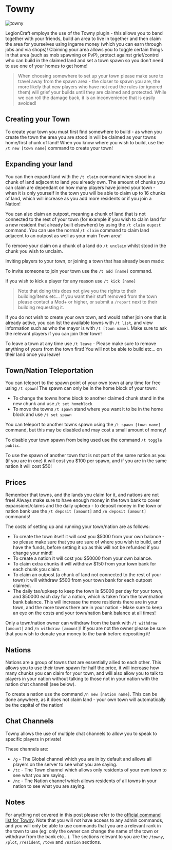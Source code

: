 # Towny

![towny](http://image.prntscr.com/image/261556e23e144a3ead07d5023075452e.png)

LegionCraft employs the use of the Towny plugin - this allows you to band together with your friends, build an area to live in together and then claim the area for yourselves using ingame money (which you can earn through jobs and via shops)!
Claiming your area allows you to toggle certain things in that area (such as mob spawning or PvP), protect against grief/control who can build in the claimed land and set a town spawn so you don't need to use one of your homes to get home!

>When choosing somewhere to set up your town please make sure to travel away from the spawn area - the closer to spawn you are, the more likely that new players who have not read the rules (or ignored them) will grief your builds until they are claimed and protected. While we can roll the damage back, it is an inconvenience that is easily avoided!


## Creating your Town

To create your town you must first find somewhere to build - as when you create the town the area you are stood in will be claimed as your towns home/first chunk of land!
When you know where you wish to build, use the `/t new [town name]` command to create your town!


## Expanding your land

You can then expand land with the `/t claim` command when stood in a chunk of land adjacent to land you already own. The amount of chunks you can claim are dependant on how many players have joined your town - when it is only yourself in the town you will be able to claim up to 16 chunks of land, which will increase as you add more residents or if you join a Nation!

You can also claim an outpost, meaning a chunk of land that is not connected to the rest of your town (for example if you wish to claim land for a new resident that already built elsewhere) by using the `/t claim oupost` command. You can use the normal `/t claim` command to claim land adjacent to an outpost as well as your main Town area!

To remove your claim on a chunk of a land do `/t unclaim` whilst stood in the chunk you wish to unclaim.


Inviting players to your town, or joining a town that has already been made:

To invite someone to join your town use the `/t add [name]` command.

If you wish to kick a player for any reason use `/t kick [name]`

>Note that doing this does not give you the rights to their building/items etc... If you want their stuff removed from the town please contact a Mod+ or higher, or submit a `/report` next to their building requesting it.

If you do not wish to create your own town, and would rather join one that is already active, you can list the available towns with `/t list`, and view information such as who the mayor is with `/t [town name]`. Make sure to ask the relevant players if you can join their town!

To leave a town at any time use `/t leave` - Please make sure to remove anything of yours from the town first! You will not be able to build etc... on their land once you leave!


## Town/Nation Teleportation

You can teleport to the spawn point of your own town at any time for free using `/t spawn`!
The spawn can only be in the home block of your town:

- To change the towns home block to another claimed chunk stand in the new chunk and use `/t set homeblock`
- To move the towns `/t spawn` stand where you want it to be in the home block and use `/t set spawn`

You can teleport to another towns spawn using the `/t spawn [town name]` command, but this may be disabled and may cost a small amount of money!

To disable your town spawn from being used use the command `/t toggle public`.

To use the spawn of another town that is not part of the same nation as you (if you are in one) it will cost you $100 per spawn, and if you are in the same nation it will cost $50!


## Prices

Remember that towns, and the lands you claim for it, and nations are not free! Always make sure to have enough money in the town bank to cover expansions/claims and the daily upkeep - to deposit money in the town or nation bank use the `/t deposit [amount]` and `/n deposit [amount]` commands!

The costs of setting up and running your town/nation are as follows:

- To create the town itself it will cost you $5000 from your own balance - so please make sure that you are sure of where you wish to build, and have the funds, before setting it up as this will not be refunded if you change your mind!
- To create a nation it will cost you $50000 from your own balance.
- To claim extra chunks it will withdraw $150 from your town bank for each chunk you claim.
- To claim an outpost (a chunk of land not connected to the rest of your town) it will withdraw $500 from your town bank for each outpost claimed.
- The daily tax/upkeep to keep the town is $5000 per day for your town, and $50000 each day for a nation, which is taken from the town/nation bank balance. This will increase the more residents there are in your town, and the more towns there are in your nation - Make sure to keep an eye on the costs and your town/nation bank balance at all times!

Only a town/nation owner can withdraw from the bank with `/t withdraw [amount]` and `/n withdraw [amount]`! If you are not the owner please be sure that you wish to donate your money to the bank before depositing it!

## Nations

Nations are a group of towns that are essentially allied to each other. This allows you to use their town spawn for half the price, it will increase how many chunks you can claim for your town, and will also allow you to talk to players in your nation without talking to those not in your nation with the nation chat channel! (see below).

To create a nation use the command `/n new [nation name]`. This can be done anywhere, as it does not claim land - your own town will automatically be the capital of the nation!

## Chat Channels

Towny allows the use of multiple chat channels to allow you to speak to specific players in private!

These channels are:

- `/g` - The Global channel which you are in by default and allows all players on the server to see what you are saying.
- `/tc` - The Town channel which allows only residents of your own town to see what you are saying.
- `/nc` - The Nation channel which allows residents of all towns in your nation to see what you are saying.


## Notes

For anything not covered in this post please refer to the [official command list for Towny](http://towny.palmergames.com/towny/towny-commands/). Note that you will not have access to any admin commands, and you will only be able to use commands that you are a relevant rank in the town to use (eg: only the owner can change the name of the town or withdraw from the bank etc...).
The sections relevant to you are the `/towny`, `/plot`, `/resident`, `/town` and `/nation` sections. 
